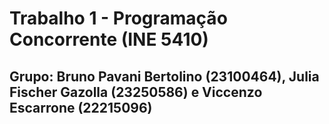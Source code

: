 # Trabalho 1 - Programação Concorrente (INE 5410)

## Grupo:  Bruno Pavani Bertolino (23100464),  Julia Fischer Gazolla (23250586) e Viccenzo Escarrone (22215096)